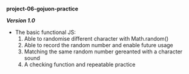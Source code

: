 **project-06-gojuon-practice**

***Version 1.0***
- The basic functional JS:
    1. Able to randomise different character with Math.random()
    2. Able to record the random number and enable future usage
    3. Matching the same random number gereanted with a character sound
    4. A checking function and repeatable practice
